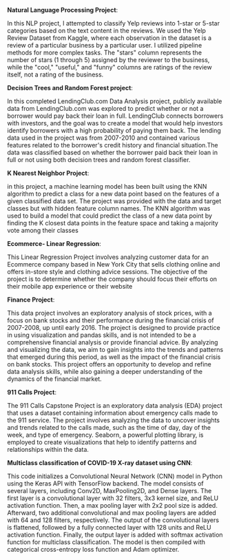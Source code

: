 **Natural Language Processing Project**:

In this NLP project, I attempted to classify Yelp reviews into 1-star or 5-star categories based on the text content in the reviews. We used the Yelp Review Dataset from Kaggle, where each observation in the dataset is a review of a particular business by a particular user. I utilized pipeline methods for more complex tasks. The "stars" column represents the number of stars (1 through 5) assigned by the reviewer to the business, while the "cool," "useful," and "funny" columns are ratings of the review itself, not a rating of the business. 

**Decision Trees and Random Forest project**:

In this completed LendingClub.com Data Analysis project, publicly available data from LendingClub.com was explored to predict whether or not a borrower would pay back their loan in full. LendingClub connects borrowers with investors, and the goal was to create a model that would help investors identify borrowers with a high probability of paying them back. The lending data used in the project was from 2007-2010 and contained various features related to the borrower's credit history and financial situation.The data was classified based on whether the borrower paid back their loan in full or not using both decision trees and random forest classifier.

**K Nearest Neighbor Project**:

in this project, a machine learning model has been built using the KNN algorithm to predict a class for a new data point based on the features of a given classified data set. The project was provided with the data and target classes but with hidden feature column names. The KNN algorithm was used to build a model that could predict the class of a new data point by finding the K closest data points in the feature space and taking a majority vote among their classes

**Ecommerce- Linear Regression**:

This Linear Regression Project involves analyzing customer data for an Ecommerce company based in New York City that sells clothing online and offers in-store style and clothing advice sessions. The objective of the project is to determine whether the company should focus their efforts on their mobile app experience or their website

**Finance Project**: 

This data project involves an exploratory analysis of stock prices, with a focus on bank stocks and their performance during the financial crisis of 2007-2008, up until early 2016. The project is designed to provide practice in using visualization and pandas skills, and is not intended to be a comprehensive financial analysis or provide financial advice. By analyzing and visualizing the data, we aim to gain insights into the trends and patterns that emerged during this period, as well as the impact of the financial crisis on bank stocks. This project offers an opportunity to develop and refine data analysis skills, while also gaining a deeper understanding of the dynamics of the financial market.

**911 Calls Project**:

The 911 Calls Capstone Project is an exploratory data analysis (EDA) project that uses a dataset containing information about emergency calls made to the 911 service. The project involves analyzing the data to uncover insights and trends related to the calls made, such as the time of day, day of the week, and type of emergency. Seaborn, a powerful plotting library, is employed to create visualizations that help to identify patterns and relationships within the data.

**Multiclass classification of COVID-19 X-ray
dataset using CNN**: 

This code initializes a Convolutional Neural Network (CNN) model in Python using the Keras API with TensorFlow backend. The model consists of several layers, including Conv2D, MaxPooling2D, and Dense layers. The first layer is a convolutional layer with 32 filters, 3x3 kernel size, and ReLU activation function. Then, a max pooling layer with 2x2 pool size is added. Afterward, two additional convolutional and max pooling layers are added with 64 and 128 filters, respectively. The output of the convolutional layers is flattened, followed by a fully connected layer with 128 units and ReLU activation function. Finally, the output layer is added with softmax activation function for multiclass classification. The model is then compiled with categorical cross-entropy loss function and Adam optimizer.
